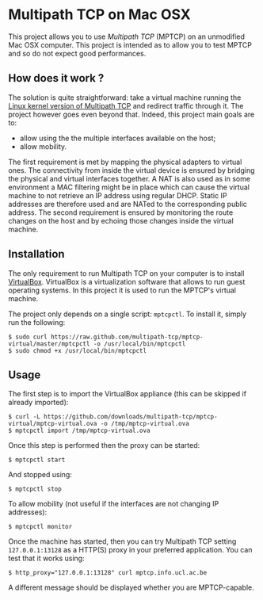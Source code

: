 Multipath TCP on Mac OSX
========================

This project allows you to use *Multipath TCP* (MPTCP) on an unmodified Mac OSX
computer. This project is intended as to allow you to test MPTCP and so
do not expect good performances.

How does it work ?
------------------

The solution is quite straightforward: take a virtual machine running the
[Linux kernel version of Multipath TCP](https://github.com/cpaasch/mptcp) and
redirect traffic through it. The project however goes even beyond that. Indeed,
this project main goals are to:

* allow using the the multiple interfaces available on the host;
* allow mobility.

The first requirement is met by mapping the physical adapters to virtual ones.
The connectivity from inside the virtual device is ensured by bridging the
physical and virtual interfaces together. A NAT is also used as in some
environment a MAC filtering might be in place which can cause the virtual
machine to not retrieve an IP address using regular DHCP. Static IP addresses
are therefore used and are NATed to the corresponding public address. The
second requirement is ensured by monitoring the route changes on the host and
by echoing those changes inside the virtual machine.

Installation
------------

The only requirement to run Multipath TCP on your computer is to install
[VirtualBox](https://www.virtualbox.org/). VirtualBox is a virtualization
software that allows to run guest operating systems. In this project it is used
to run the MPTCP's virtual machine.

The project only depends on a single script: `mptcpctl`. To install it, simply
run the following:

	$ sudo curl https://raw.github.com/multipath-tcp/mptcp-virtual/master/mptcpctl -o /usr/local/bin/mptcpctl
	$ sudo chmod +x /usr/local/bin/mptcpctl

Usage
-----

The first step is to import the VirtualBox appliance (this can be skipped if
already imported):

	$ curl -L https://github.com/downloads/multipath-tcp/mptcp-virtual/mptcp-virtual.ova -o /tmp/mptcp-virtual.ova
	$ mptcpctl import /tmp/mptcp-virtual.ova

Once this step is performed then the proxy can be started:

	$ mptcpctl start

And stopped using:

	$ mptcpctl stop

To allow mobility (not useful if the interfaces are not changing IP addresses):

	$ mptcpctl monitor

Once the machine has started, then you can try Multipath TCP setting
`127.0.0.1:13128` as a HTTP(S) proxy in your preferred application. You can
test that it works using:

	$ http_proxy="127.0.0.1:13128" curl mptcp.info.ucl.ac.be

A different message should be displayed whether you are MPTCP-capable.
